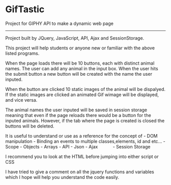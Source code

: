# GifTastic
Project for GIPHY API to make a dynamic web page 

-------------------------------------------------------------------------------------------------
Project built by JQuery, JavaScript, API, Ajax and SessionStorage.

This project will help students or anyone new or familiar with the above listed programs. 

When the page loads there will be 10 buttons, each with distinct animal names. The user can add any animal in the input box. When the user hits the submit button a new button will be created with the name the user inputed. 

When the button are clicked 10 static images of the animal will be dispalyed. If the static images are clicked an animated Gif wimage will be displayed, and vice versa. 

The animal names the user inputed will be saved in session storage meaning that even if the page reloads there would be a button for the inputed animals. However, if the tab where the page is created is closed the buttons will be deleted.

It is useful to understand or use as a reference for the concept of 
            - DOM manipulation 
            - Binding an events to multiple classes,elements, id and etc...
            - Scope 
            - Objects
            - Arrays
            - API
            - Json
            - Ajax
            - Session Storage
            
            
I recommend you to look at the HTML before jumping into either script or CSS

I have tried to give a comment on all the jquery functions and variables which I hope will help you understand the code easily.
